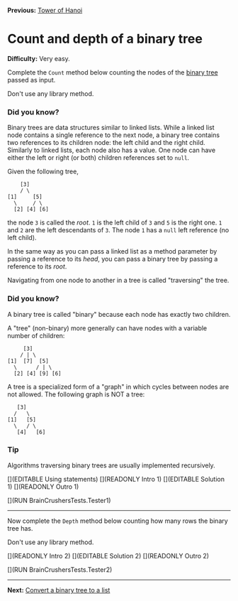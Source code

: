 ﻿**Previous:** [Tower of Hanoi](recursion-hanoi)

# Count and depth of a binary tree

**Difficulty:** Very easy.

Complete the `Count` method below counting the nodes of the [binary tree](https://en.wikipedia.org/wiki/Binary_tree) passed as input.

Don't use any library method.

### Did you know?

Binary trees are data structures similar to linked lists. While a linked list node contains a single reference to the next node, a binary tree contains two references to its children node: the left child and the right child. Similarly to linked lists, each node also has a value. One node can have either the left or right (or both) children references set to `null`.

Given the following tree,
```
    [3]
    / \
[1]     [5]
  \     / \
  [2] [4] [6]
```
the node `3` is called the *root*. `1` is the left child of `3` and `5` is the right one. `1` and `2` are the left descendants of `3`. The node `1` has a `null` left reference (no left child).

In the same way as you can pass a linked list as a method parameter by passing a reference to its *head*, you can pass a binary tree by passing a reference to its *root*.

Navigating from one node to another in a tree is called "traversing" the tree.

### Did you know?

A binary tree is called "binary" because each node has exactly two children.

A "tree" (non-binary) more generally can have nodes with a variable number of children:
```
     [3]
    / | \
[1]  [7]  [5]
  \      / | \
  [2] [4] [9] [6]
```

A tree is a specialized form of a "graph" in which cycles between nodes are not allowed. The following graph is NOT a tree:
```
   [3]
  /   \
[1]   [5]
  \   / \
   [4]   [6]
```

### Tip

Algorithms traversing binary trees are usually implemented recursively.

[](EDITABLE Using statements)
[](READONLY Intro 1)
[](EDITABLE Solution 1)
[](READONLY Outro 1)

[](RUN BrainCrushersTests.Tester1)

---

Now complete the `Depth` method below counting how many rows the binary tree has.

Don't use any library method.

[](READONLY Intro 2)
[](EDITABLE Solution 2)
[](READONLY Outro 2)

[](RUN BrainCrushersTests.Tester2)

---

**Next:** [Convert a binary tree to a list](binTrees-toList)